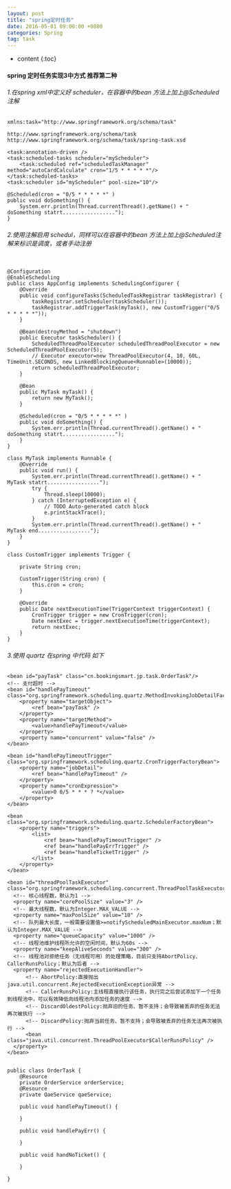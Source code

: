 ```yaml
---
layout: post
title: "spring定时任务"
date: 2016-05-01 09:00:00 +0800 
categories: Spring
tag: task
---
```

* content
{:toc}
<!-- more -->
#### spring 定时任务实现3中方式 推荐第二种

###### 1.在spring xml中定义好 scheduler，在容器中的bean 方法上加上@Scheduled注解
  
    xmlns:task="http://www.springframework.org/schema/task"
    
    http://www.springframework.org/schema/task 
    http://www.springframework.org/schema/task/spring-task.xsd
    
    <task:annotation-driven />
    <task:scheduled-tasks scheduler="myScheduler">  
        <task:scheduled ref="scheduledTaskManager" method="autoCardCalculate" cron="1/5 * * * * *"/>  
    </task:scheduled-tasks>  
    <task:scheduler id="myScheduler" pool-size="10"/>  
    
    @Scheduled(cron = "0/5 * * * * *" )
    public void doSomething() {
        System.err.println(Thread.currentThread().getName() + "   doSomething statrt.................");
    }
    
    
###### 2.使用注解启用 schedul，同样可以在容器中的bean 方法上加上@Scheduled注解来标识是调度，或者手动注册
   
    　
    @Configuration
    @EnableScheduling
    public class AppConfig implements SchedulingConfigurer {
    	@Override
    	public void configureTasks(ScheduledTaskRegistrar taskRegistrar) {
    		taskRegistrar.setScheduler(taskScheduler());
    		taskRegistrar.addTriggerTask(myTask(), new CustomTrigger("0/5 * * * * *"));
    	}
    
    	@Bean(destroyMethod = "shutdown")
    	public Executor taskScheduler() {
    		ScheduledThreadPoolExecutor scheduledThreadPoolExecutor = new ScheduledThreadPoolExecutor(5);
    		// Executor executor=new ThreadPoolExecutor(4, 10, 60L, TimeUnit.SECONDS, new LinkedBlockingQueue<Runnable>(10000));
    		return scheduledThreadPoolExecutor;
    	}
    
    	@Bean
    	public MyTask myTask() {
    		return new MyTask();
    	}
    	
    	@Scheduled(cron = "0/5 * * * * *" )
    	public void doSomething() {
    		System.err.println(Thread.currentThread().getName() + "   doSomething statrt.................");
    	}
    }
    
    class MyTask implements Runnable {
    	@Override
    	public void run() {
    		System.err.println(Thread.currentThread().getName() + "   MyTask statrt.................");
    		try {
    			Thread.sleep(10000);
    		} catch (InterruptedException e) {
    			// TODO Auto-generated catch block
    			e.printStackTrace();
    		}
    		System.err.println(Thread.currentThread().getName() + "   MyTask end.................");
    	}
    }
    
    class CustomTrigger implements Trigger {
    
    	private String cron;
    
    	CustomTrigger(String cron) {
    		this.cron = cron;
    	}
    
    	@Override
    	public Date nextExecutionTime(TriggerContext triggerContext) {
    		CronTrigger trigger = new CronTrigger(cron);
    		Date nextExec = trigger.nextExecutionTime(triggerContext);
    		return nextExec;
    	}
    }
    

###### 3.使用 quartz 在spring 中代码 如下
   
    <bean id="payTask" class="cn.bookingsmart.jp.task.OrderTask"/>
    <!-- 支付超时 -->
    <bean id="handlePayTimeout" class="org.springframework.scheduling.quartz.MethodInvokingJobDetailFactoryBean">
    	<property name="targetObject">
    		<ref bean="payTask" />
    	</property>
    	<property name="targetMethod">
    		<value>handlePayTimeout</value>
    	</property>
    	<property name="concurrent" value="false" />
    </bean>
    
    <bean id="handlePayTimeoutTrigger" class="org.springframework.scheduling.quartz.CronTriggerFactoryBean">
    	<property name="jobDetail">
    		<ref bean="handlePayTimeout" />
    	</property>
    	<property name="cronExpression">
    		<value>0 0/5 * * * ? *</value>
    	</property>
    </bean>
    
    <bean class="org.springframework.scheduling.quartz.SchedulerFactoryBean">
    	<property name="triggers">
    		<list>
    			<ref bean="handlePayTimeoutTrigger" />
    			<ref bean="handlePayErrTrigger" />
    			<ref bean="handleTicketTrigger" />
    		</list>
    	</property>
    </bean>
    
    <bean id="threadPoolTaskExecutor" class="org.springframework.scheduling.concurrent.ThreadPoolTaskExecutor">
      <!-- 核心线程数，默认为1 -->
      <property name="corePoolSize" value="3" />
      <!-- 最大线程数，默认为Integer.MAX_VALUE -->
      <property name="maxPoolSize" value="10" />
      <!-- 队列最大长度，一般需要设置值>=notifyScheduledMainExecutor.maxNum；默认为Integer.MAX_VALUE -->
      <property name="queueCapacity" value="1000" />
      <!-- 线程池维护线程所允许的空闲时间，默认为60s -->
      <property name="keepAliveSeconds" value="300" />
      <!-- 线程池对拒绝任务（无线程可用）的处理策略，目前只支持AbortPolicy、CallerRunsPolicy；默认为后者 -->
      <property name="rejectedExecutionHandler">
          <!-- AbortPolicy:直接抛出java.util.concurrent.RejectedExecutionException异常 -->
          <!-- CallerRunsPolicy:主线程直接执行该任务，执行完之后尝试添加下一个任务到线程池中，可以有效降低向线程池内添加任务的速度 -->
          <!-- DiscardOldestPolicy:抛弃旧的任务、暂不支持；会导致被丢弃的任务无法再次被执行 -->
          <!-- DiscardPolicy:抛弃当前任务、暂不支持；会导致被丢弃的任务无法再次被执行 -->
          <bean class="java.util.concurrent.ThreadPoolExecutor$CallerRunsPolicy" />
      </property>
    </bean>
    
    
    public class OrderTask {
    	@Resource
    	private OrderService orderService;
    	@Resource
    	private QaeService qaeService;
 
    	public void handlePayTimeout() {
    	 
    	}
    	
    	public void handlePayErr() {
    		 
    	}
    	
    	public void handNoTicket() {
    		 
    	}
	
    }